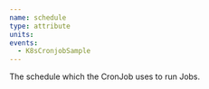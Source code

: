 ```yaml
---
name: schedule
type: attribute
units:
events:
  - K8sCronjobSample
---
```


The schedule which the CronJob uses to run Jobs.

